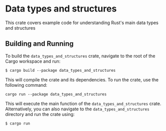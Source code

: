 # Data types and structures
This crate covers example code for understanding Rust's main data types and structures

## Building and Running

To build the `data_types_and_structures` crate, navigate to the root of the Cargo workspace and run:

```
$ cargo build --package data_types_and_structures
```

This will compile the crate and its dependencies. To run the crate, use the following command:

```
cargo run --package data_types_and_structures
```

This will execute the main function of the `data_types_and_structures` crate. Alternatively, you can also navigate to the `data_types_and_structures` directory and run the crate using:

```
$ cargo run
```